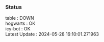 ### Status


table : DOWN  
hogwarts : OK  
icy-bot : OK  
Latest Update : 2024-05-28 16:10:01.271963
